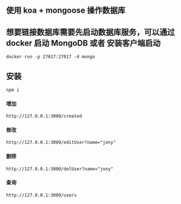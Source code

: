 ## 使用 koa + mongoose 操作数据库

## 想要链接数据库需要先启动数据库服务，可以通过docker 启动 MongoDB 或者 安装客户端启动

`docker run -p 27017:27017 -d mongo`

## 安装
`npm i`

#### 增加
```http://127.0.0.1:3000/created```

#### 修改
```http://127.0.0.1:3000/editUser?name="jony"```

#### 删除
```http://127.0.0.1:3000/delUser?name="jony"```

#### 查询
```http://127.0.0.1:3000/users```
